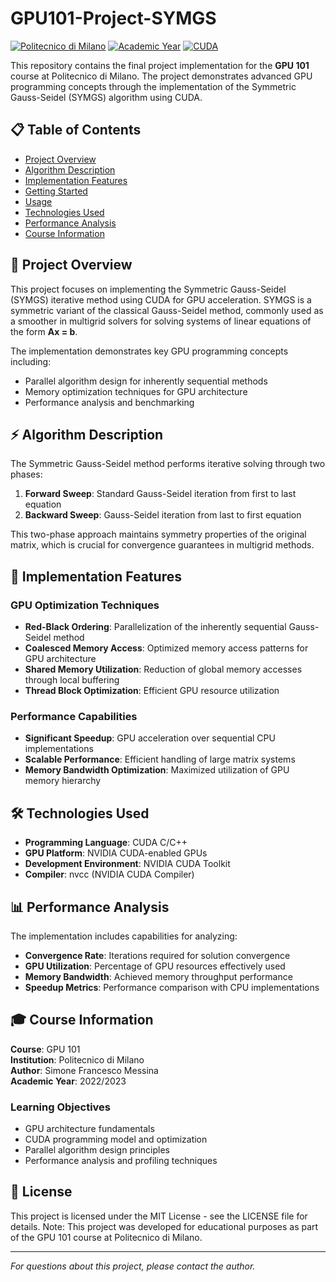 # GPU101-Project-SYMGS

[![Politecnico di Milano](https://img.shields.io/badge/University-Politecnico%20di%20Milano-blue)](https://www.polimi.it/)
[![Academic Year](https://img.shields.io/badge/Academic%20Year-2022%2F2023-green)](https://github.com/SimoneMessina0/GPU101-Project-SYMGS)
[![CUDA](https://img.shields.io/badge/Language-CUDA-brightgreen)](https://github.com/SimoneMessina0/GPU101-Project-SYMGS)

This repository contains the final project implementation for the **GPU 101** course at Politecnico di Milano. The project demonstrates advanced GPU programming concepts through the implementation of the Symmetric Gauss-Seidel (SYMGS) algorithm using CUDA.

## 📋 Table of Contents

- [Project Overview](#project-overview)
- [Algorithm Description](#algorithm-description)
- [Implementation Features](#implementation-features)
- [Getting Started](#getting-started)
- [Usage](#usage)
- [Technologies Used](#technologies-used)
- [Performance Analysis](#performance-analysis)
- [Course Information](#course-information)

## 🎯 Project Overview

This project focuses on implementing the Symmetric Gauss-Seidel (SYMGS) iterative method using CUDA for GPU acceleration. SYMGS is a symmetric variant of the classical Gauss-Seidel method, commonly used as a smoother in multigrid solvers for solving systems of linear equations of the form **Ax = b**.

The implementation demonstrates key GPU programming concepts including:
- Parallel algorithm design for inherently sequential methods
- Memory optimization techniques for GPU architecture
- Performance analysis and benchmarking

## ⚡ Algorithm Description

The Symmetric Gauss-Seidel method performs iterative solving through two phases:

1. **Forward Sweep**: Standard Gauss-Seidel iteration from first to last equation
2. **Backward Sweep**: Gauss-Seidel iteration from last to first equation

This two-phase approach maintains symmetry properties of the original matrix, which is crucial for convergence guarantees in multigrid methods.

## 🚀 Implementation Features

### GPU Optimization Techniques
- **Red-Black Ordering**: Parallelization of the inherently sequential Gauss-Seidel method
- **Coalesced Memory Access**: Optimized memory access patterns for GPU architecture
- **Shared Memory Utilization**: Reduction of global memory accesses through local buffering
- **Thread Block Optimization**: Efficient GPU resource utilization

### Performance Capabilities
- **Significant Speedup**: GPU acceleration over sequential CPU implementations
- **Scalable Performance**: Efficient handling of large matrix systems
- **Memory Bandwidth Optimization**: Maximized utilization of GPU memory hierarchy

## 🛠️ Technologies Used

- **Programming Language**: CUDA C/C++
- **GPU Platform**: NVIDIA CUDA-enabled GPUs
- **Development Environment**: NVIDIA CUDA Toolkit
- **Compiler**: nvcc (NVIDIA CUDA Compiler)

## 📊 Performance Analysis

The implementation includes capabilities for analyzing:
- **Convergence Rate**: Iterations required for solution convergence
- **GPU Utilization**: Percentage of GPU resources effectively used
- **Memory Bandwidth**: Achieved memory throughput performance
- **Speedup Metrics**: Performance comparison with CPU implementations

## 🎓 Course Information

**Course**: GPU 101  
**Institution**: Politecnico di Milano  
**Author**: Simone Francesco Messina  
**Academic Year**: 2022/2023  

### Learning Objectives
- GPU architecture fundamentals
- CUDA programming model and optimization
- Parallel algorithm design principles
- Performance analysis and profiling techniques

## 📄 License

This project is licensed under the MIT License - see the LICENSE file for details.
Note: This project was developed for educational purposes as part of the GPU 101 course at Politecnico di Milano.

---

*For questions about this project, please contact the author.*
